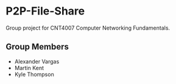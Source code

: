 # P2P-File-Share

Group project for CNT4007 Computer Networking Fundamentals.

## Group Members

- Alexander Vargas
- Martin Kent
- Kyle Thompson
